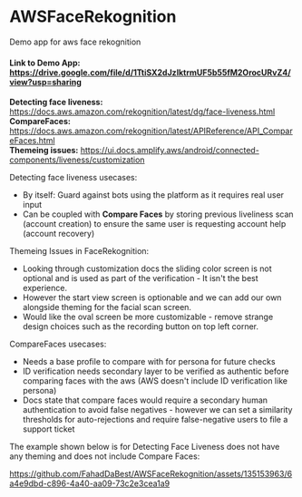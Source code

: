 # AWSFaceRekognition
Demo app for aws face rekognition
#### Link to Demo App: https://drive.google.com/file/d/1TtiSX2dJzlktrmUF5b55fM2OrocURvZ4/view?usp=sharing

**Detecting face liveness:** https://docs.aws.amazon.com/rekognition/latest/dg/face-liveness.html <br>
**CompareFaces:** https://docs.aws.amazon.com/rekognition/latest/APIReference/API_CompareFaces.html <br>
**Themeing issues:** https://ui.docs.amplify.aws/android/connected-components/liveness/customization <br>

Detecting face liveness usecases: 
- By itself: Guard against bots using the platform as it requires real user input
- Can be coupled with <b>Compare Faces</b> by storing previous liveliness scan (account creation) to ensure the same user is requesting account help (account recovery)

Themeing Issues in FaceRekognition: 
- Looking through customization docs the sliding color screen is not optional and is used as part of the verification - It isn't the best experience.
- However the start view screen is optionable and we can add our own alongside theming for the facial scan screen.
- Would like the oval screen be more customizable - remove strange design choices such as the recording button on top left corner.

CompareFaces usecases:
- Needs a base profile to compare with for persona for future checks
- ID verification needs secondary layer to be verified as authentic before comparing faces with the aws (AWS doesn't include ID verification like persona)
- Docs state that compare faces would require a secondary human authentication to avoid false negatives - however we can set a similarity thresholds for auto-rejections and require false-negative users to file a support ticket

The example shown below is for Detecting Face Liveness does not have any theming and does not include Compare Faces: 

https://github.com/FahadDaBest/AWSFaceRekognition/assets/135153963/6a4e9dbd-c896-4a40-aa09-73c2e3cea1a9
